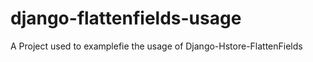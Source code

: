django-flattenfields-usage
==========================

A Project used to examplefie the usage of Django-Hstore-FlattenFields
